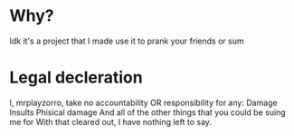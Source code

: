 # Why?
Idk it's a project that I made use it to prank your friends or sum
# Legal decleration
I, mrplayzorro, take no accountability OR responsibility for any:
Damage
Insults
Phisical damage
And all of the other things that you could be suing me for
With that cleared out, I have nothing left to say.
